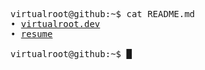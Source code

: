 <pre>
<samp><span class="prompt">virtualroot@github:~$</span> <kbd>cat README.md</kbd>
• <a href="https://virtualroot.dev">virtualroot.dev</a>
• <a href="https://linkedin.com/in/virtualroot">resume</a>
    
<span class="prompt">virtualroot@github:~$</span> <span class="cursor">█</span></samp></pre>
